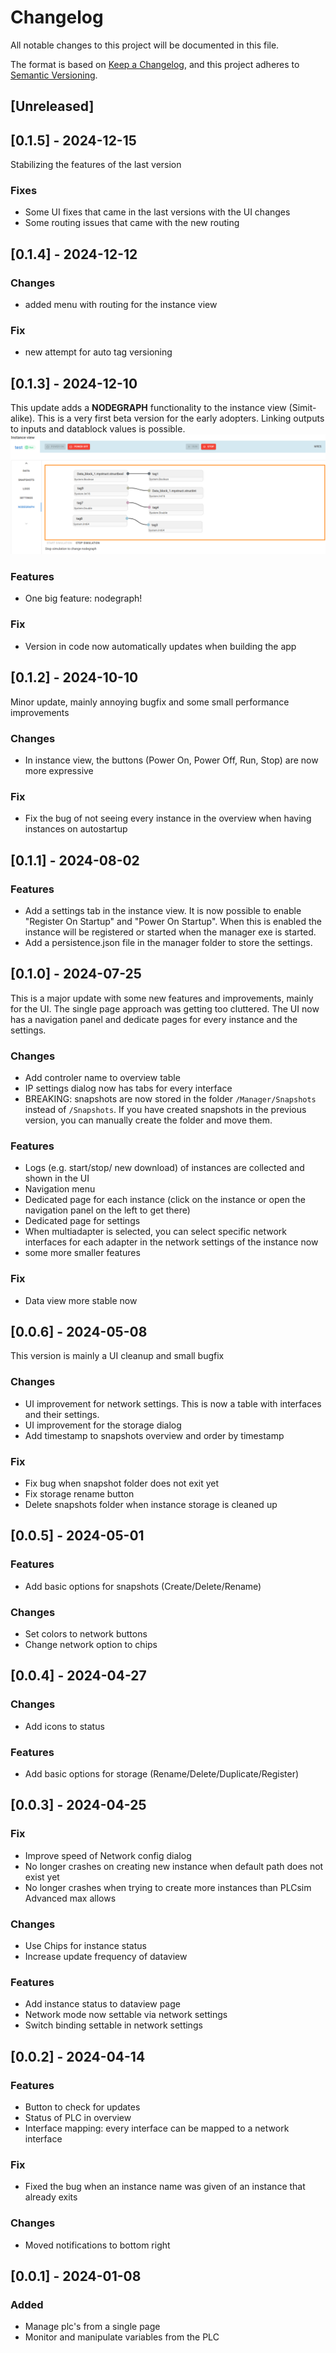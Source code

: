 # Changelog

All notable changes to this project will be documented in this file.

The format is based on [Keep a Changelog](https://keepachangelog.com/en/1.0.0/),
and this project adheres to [Semantic Versioning](https://semver.org/spec/v2.0.0.html).

## [Unreleased]

## [0.1.5] - 2024-12-15
Stabilizing the features of the last version

### Fixes
- Some UI fixes that came in the last versions with the UI changes
- Some routing issues that came with the new routing

## [0.1.4] - 2024-12-12
### Changes
- added menu with routing for the instance view

### Fix
- new attempt for auto tag versioning

## [0.1.3] - 2024-12-10
This update adds a **NODEGRAPH** functionality to the instance view (Simit-alike). This is a very first beta version for the early adopters. Linking outputs to inputs and datablock values is possible.
![](docs/img/nodegraph.png)

### Features
- One big feature: nodegraph!

### Fix
- Version in code now automatically updates when building the app

## [0.1.2] - 2024-10-10
Minor update, mainly annoying bugfix and some small performance improvements

### Changes
- In instance view, the buttons (Power On, Power Off, Run, Stop) are now more expressive

### Fix
- Fix the bug of not seeing every instance in the overview when having instances on autostartup

## [0.1.1] - 2024-08-02

### Features
- Add a settings tab in the instance view. It is now possible to enable "Register On Startup" and "Power On Startup". When this is enabled the instance will be registered or started when the manager exe is started.
- Add a persistence.json file in the manager folder to store the settings. 

## [0.1.0] - 2024-07-25

This is a major update with some new features and improvements, mainly for the UI.
The single page approach was getting too cluttered.
The UI now has a navigation panel and dedicate pages for every instance and the settings.


### Changes

- Add controler name to overview table
- IP settings dialog now has tabs for every interface
- BREAKING: snapshots are now stored in the folder `/Manager/Snapshots` instead of `/Snapshots`. If you have created snapshots in the previous version, you can manually create the folder and move them.

### Features

- Logs (e.g. start/stop/ new download) of instances are collected and shown in the UI
- Navigation menu
- Dedicated page for each instance (click on the instance or open the navigation panel on the left to get there)
- Dedicated page for settings
- When multiadapter is selected, you can select specific network interfaces for each adapter in the network settings of the instance now
- some more smaller features

### Fix

- Data view more stable now

## [0.0.6] - 2024-05-08

This version is mainly a UI cleanup and small bugfix

### Changes

- UI improvement for network settings. This is now a table with interfaces and their settings.
- UI improvement for the storage dialog
- Add timestamp to snapshots overview and order by timestamp

### Fix

- Fix bug when snapshot folder does not exit yet
- Fix storage rename button
- Delete snapshots folder when instance storage is cleaned up

## [0.0.5] - 2024-05-01

### Features

- Add basic options for snapshots (Create/Delete/Rename)

### Changes

- Set colors to network buttons
- Change network option to chips

## [0.0.4] - 2024-04-27

### Changes

- Add icons to status

### Features

- Add basic options for storage (Rename/Delete/Duplicate/Register)

## [0.0.3] - 2024-04-25

### Fix

- Improve speed of Network config dialog
- No longer crashes on creating new instance when default path does not exist yet
- No longer crashes when trying to create more instances than PLCsim Advanced max allows

### Changes

- Use Chips for instance status
- Increase update frequency of dataview

### Features

- Add instance status to dataview page
- Network mode now settable via network settings
- Switch binding settable in network settings

## [0.0.2] - 2024-04-14

### Features

- Button to check for updates
- Status of PLC in overview
- Interface mapping: every interface can be mapped to a network interface

### Fix

- Fixed the bug when an instance name was given of an instance that already exits

### Changes

- Moved notifications to bottom right

## [0.0.1] - 2024-01-08

### Added

- Manage plc's from a single page
- Monitor and manipulate variables from the PLC
